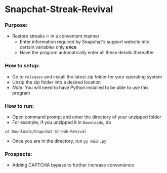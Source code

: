 # Snapchat-Streak-Revival
### Purpose:
* Restore streaks 🔥 in a convenient manner
  - Enter information required by Snapchat's support website into certain variables only **once**
  - Have the program automatically enter all these details thereafter
### How to setup:
* Go to `releases` and install the latest zip folder for your operating system
* Unzip the zip folder into a desired location
* *Note:* You will need to have Python installed to be able to use this program
### How to run:
* Open command prompt and enter the directory of your unzipped folder
* For example, if you unzipped it in `Downloads`, do
```
cd Downloads/Snapchat-Streak-Revival
```
* Once you are in the directory, run `py main.py`
### Prospects:
* Adding CAPTCHA bypass to further increase convenience
